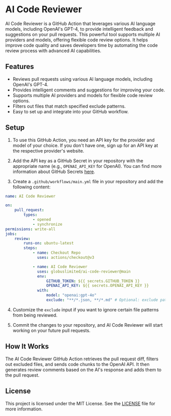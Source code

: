 # AI Code Reviewer

AI Code Reviewer is a GitHub Action that leverages various AI language models, including OpenAI's GPT-4, to provide intelligent feedback and suggestions on
your pull requests. This powerful tool supports multiple AI providers and models, offering flexible code review options. It helps improve code quality and saves developers time by automating the code
review process with advanced AI capabilities.

## Features

-   Reviews pull requests using various AI language models, including OpenAI's GPT-4.
-   Provides intelligent comments and suggestions for improving your code.
-   Supports multiple AI providers and models for flexible code review options.
-   Filters out files that match specified exclude patterns.
-   Easy to set up and integrate into your GitHub workflow.

## Setup

1. To use this GitHub Action, you need an API key for the provider and model of your choice. If you don't have one, sign up for an API key at the respective provider's website.

2. Add the API key as a GitHub Secret in your repository with the appropriate name (e.g., `OPENAI_API_KEY` for OpenAI). You can find more information about GitHub Secrets [here](https://docs.github.com/en/actions/reference/encrypted-secrets).

3. Create a `.github/workflows/main.yml` file in your repository and add the following content:

```yaml
name: AI Code Reviewer

on:
    pull_request:
        types:
            - opened
            - synchronize
permissions: write-all
jobs:
    review:
        runs-on: ubuntu-latest
        steps:
            - name: Checkout Repo
              uses: actions/checkout@v3

            - name: AI Code Reviewer
              uses: globuslimited/ai-code-reviewer@main
              env:
                  GITHUB_TOKEN: ${{ secrets.GITHUB_TOKEN }}
                  OPENAI_API_KEY: ${{ secrets.OPENAI_API_KEY }}
              with:
                  model: "openai:gpt-4o"
                  exclude: "**/*.json, **/*.md" # Optional: exclude patterns separated by commas
```

4. Customize the `exclude` input if you want to ignore certain file patterns from being reviewed.

5. Commit the changes to your repository, and AI Code Reviewer will start working on your future pull requests.

## How It Works

The AI Code Reviewer GitHub Action retrieves the pull request diff, filters out excluded files, and sends code chunks to
the OpenAI API. It then generates review comments based on the AI's response and adds them to the pull request.

## License

This project is licensed under the MIT License. See the [LICENSE](LICENSE) file for more information.
